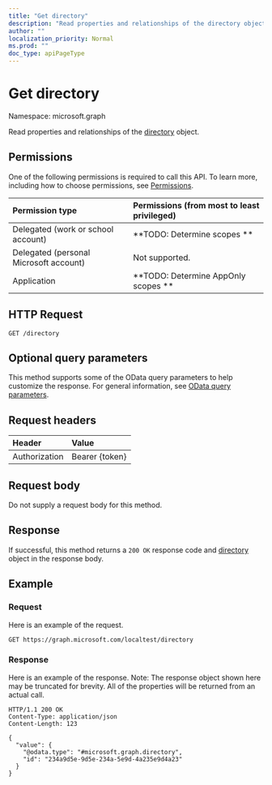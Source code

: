 ```yaml
---
title: "Get directory"
description: "Read properties and relationships of the directory object."
author: ""
localization_priority: Normal
ms.prod: ""
doc_type: apiPageType
---
```


# Get directory

Namespace: microsoft.graph

Read properties and relationships of the [directory](../resources/directory.md) object.

## Permissions
One of the following permissions is required to call this API. To learn more, including how to choose permissions, see [Permissions](/concepts/permissions-reference.md).

|Permission type|Permissions (from most to least privileged)|
|:---|:---|
|Delegated (work or school account)|**TODO: Determine scopes **|
|Delegated (personal Microsoft account)|Not supported.|
|Application|**TODO: Determine AppOnly scopes **|

## HTTP Request
<!-- {
  "blockType": "ignored"
}
-->
``` http
GET /directory
```

## Optional query parameters
This method supports some of the OData query parameters to help customize the response. For general information, see [OData query parameters](/graph/query-parameters).

## Request headers
|Header|Value|
|:---|:---|
|Authorization|Bearer {token}|

## Request body
Do not supply a request body for this method.

## Response
If successful, this method returns a `200 OK` response code and [directory](../resources/directory.md) object in the response body.

## Example

### Request
Here is an example of the request.
<!-- {
  "blockType": "request",
  "name": "get_directory"
}
-->
``` http
GET https://graph.microsoft.com/localtest/directory
```

### Response
Here is an example of the response. Note: The response object shown here may be truncated for brevity. All of the properties will be returned from an actual call.
<!-- {
  "blockType": "response",
  "truncated": true,
  "@odata.type": "microsoft.graph.directory"
}
-->
``` http
HTTP/1.1 200 OK
Content-Type: application/json
Content-Length: 123

{
  "value": {
    "@odata.type": "#microsoft.graph.directory",
    "id": "234a9d5e-9d5e-234a-5e9d-4a235e9d4a23"
  }
}
```

